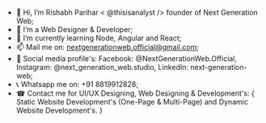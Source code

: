 - 👋 Hi, I’m Rishabh Parihar < @thisisanalyst /> founder of Next Generation Web;
- 👀 I’m a Web Designer & Developer;
- 🌱 I’m currently learning Node, Angular and React;
- 📫 Mail me on: nextgenerationweb.official@gmail.com;
- 🔎 Social media profile's: Facebook: @NextGenerationWeb.Official, Instagram: @next_generation_web.studio, LinkedIn: next-generation-web;
- 📞 Whatsapp me on: +91 8819912828;
- ☎ Contact me for UI/UX Designing, Web Designing & Development's: { Static Website Development's (One-Page & Multi-Page) and Dynamic Website Development's. } 

<!---
thisisanalyst/thisisanalyst is a ✨ special ✨ repository because its `README.md` (this file) appears on your GitHub profile.
You can click the Preview link to take a look at your changes.
--->
